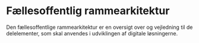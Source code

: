 # Fællesoffentlig rammearkitektur
Den fællesoffentlige rammearkitektur er en oversigt over og vejledning til de delelementer, som skal anvendes i udviklingen af digitale løsningerne.
